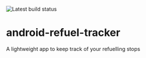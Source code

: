 ![Latest build status](https://github.com/gnush/android-refuel-tracker/actions/workflows/android.yml/badge.svg)

# android-refuel-tracker
A lightweight app to keep track of your refuelling stops
